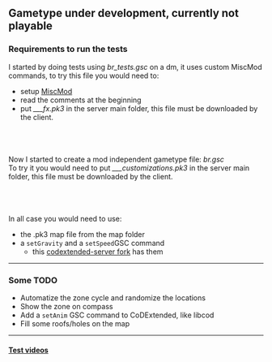 ## Gametype under development, currently not playable

### Requirements to run the tests

I started by doing tests using *br_tests.gsc* on a dm, it uses custom MiscMod commands, to try this file you would need to:
- setup [MiscMod](https://cod.pm/guide/d0da8d/installing-and-configuring-codam-miscmod)
- read the comments at the beginning
- put *___fx.pk3* in the server main folder, this file must be downloaded by the client.
###### `                     `
Now I started to create a mod independent gametype file: *br.gsc*  
To try it you would need to put *___customizations.pk3* in the server main folder, this file must be downloaded by the client.
###### `                     `
In all case you would need to use:
- the .pk3 map file from the map folder
- a `setGravity` and a `setSpeed`GSC command
  - this [codextended-server fork](https://github.com/raphael12333/codextended-server/tree/main) has them
___
### Some TODO
- Automatize the zone cycle and randomize the locations
- Show the zone on compass
- Add a `setAnim` GSC command to CoDExtended, like libcod
- Fill some roofs/holes on the map
___
#### [Test videos](https://www.youtube.com/playlist?list=PLTiI1XPSd-uVS_saGvqfgk7hgguxHc1Y0)
